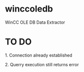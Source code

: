 # winccoledb
WinCC OLE DB Data Extractor

<h1>TO DO</h1>
<p>1. Connection already established</p>
<p>2. Querry execution still returns error</p>

